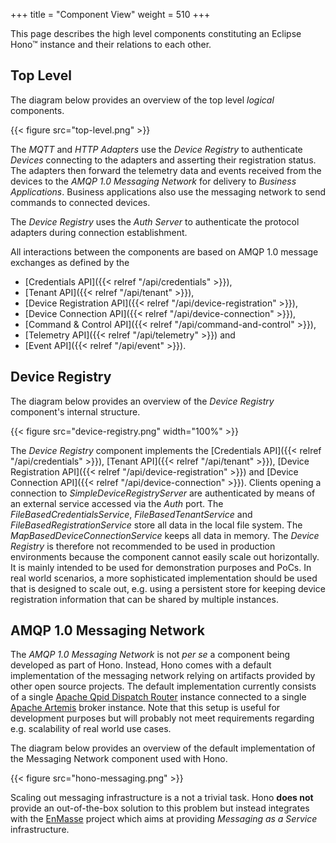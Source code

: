 +++
title = "Component View"
weight = 510
+++

This page describes the high level components constituting an Eclipse Hono&trade; instance and their relations to each other.
<!--more-->

## Top Level

The diagram below provides an overview of the top level *logical* components.

{{< figure src="top-level.png" >}}

The *MQTT* and *HTTP Adapters* use the *Device Registry* to authenticate *Devices* connecting to the adapters and asserting their
registration status. The adapters then forward the telemetry data and events received from the devices to the *AMQP 1.0 Messaging Network*
for delivery to *Business Applications*. Business applications also use the messaging network to send commands to connected devices.

The *Device Registry* uses the *Auth Server* to authenticate the protocol adapters during connection establishment.

All interactions between the components are based on AMQP 1.0 message exchanges as defined by the

* [Credentials API]({{< relref "/api/credentials" >}}),
* [Tenant API]({{< relref "/api/tenant" >}}),
* [Device Registration API]({{< relref "/api/device-registration" >}}),
* [Device Connection API]({{< relref "/api/device-connection" >}}),
* [Command & Control API]({{< relref "/api/command-and-control" >}}),
* [Telemetry API]({{< relref "/api/telemetry" >}}) and
* [Event API]({{< relref "/api/event" >}}).

## Device Registry

The diagram below provides an overview of the *Device Registry* component's internal structure.

{{< figure src="device-registry.png" width="100%" >}}

The *Device Registry* component implements the [Credentials API]({{< relref "/api/credentials" >}}), [Tenant API]({{< relref "/api/tenant" >}}),
[Device Registration API]({{< relref "/api/device-registration" >}}) and [Device Connection API]({{< relref "/api/device-connection" >}}).
Clients opening a connection to *SimpleDeviceRegistryServer* are authenticated by means of an external service accessed via the *Auth* port.
The *FileBasedCredentialsService*, *FileBasedTenantService* and *FileBasedRegistrationService* store all data in the local file system.
The *MapBasedDeviceConnectionService* keeps all data in memory.
The *Device Registry* is therefore not recommended to be used in production environments because the component cannot easily scale out horizontally.
It is mainly intended to be used for demonstration purposes and PoCs. In real world scenarios, a more sophisticated implementation should
be used that is designed to scale out, e.g. using a persistent store for keeping device registration information that can be shared by multiple instances.

## AMQP 1.0 Messaging Network

The *AMQP 1.0 Messaging Network* is not *per se* a component being developed as part of Hono. Instead, Hono comes with a default implementation of the messaging network relying on artifacts provided by other open source projects. The default implementation currently consists of a single [Apache Qpid Dispatch Router](https://qpid.apache.org) instance connected to a single [Apache Artemis](https://activemq.apache.org/artemis) broker instance. Note that this setup is useful for development purposes but will probably not meet requirements regarding e.g. scalability of real world use cases.

The diagram below provides an overview of the default implementation of the Messaging Network component used with Hono.

{{< figure src="hono-messaging.png"  >}}

Scaling out messaging infrastructure is a not a trivial task. Hono **does not** provide an out-of-the-box solution to this problem but instead integrates with the [EnMasse](http://enmasse.io) project which aims at providing *Messaging as a Service* infrastructure.
